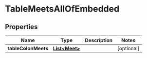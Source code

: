 

# TableMeetsAllOfEmbedded


## Properties

| Name | Type | Description | Notes |
|------------ | ------------- | ------------- | -------------|
|**tableColonMeets** | [**List&lt;Meet&gt;**](Meet.md) |  |  [optional] |



